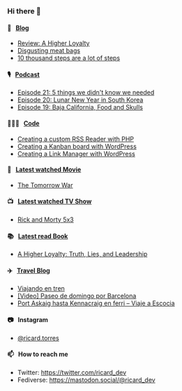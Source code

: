 ### Hi there 👋

#### 📝 &nbsp;&nbsp;[Blog](https://ricard.blog)

- [Review: A Higher Loyalty](https://ricard.blog/review/a-higher-loyalty/)
- [Disgusting meat bags](https://ricard.blog/rant/disgusting-meat-bags/)
- [10 thousand steps are a lot of steps](https://ricard.blog/personal/10-thousand-steps-are-a-lot-of-steps/)

#### 🎙 &nbsp;&nbsp;[Podcast](https://ricard.blog/podcast)

- [Episode 21: 5 things we didn&#39;t know we needed](https://anchor.fm/quicoto/episodes/Episode-21-5-things-we-didnt-know-we-needed-e1104tq)
- [Episode 20: Lunar New Year in South Korea](https://anchor.fm/quicoto/episodes/Episode-20-Lunar-New-Year-in-South-Korea-ert212)
- [Episode 19: Baja California, Food and Skulls](https://anchor.fm/quicoto/episodes/Episode-19-Baja-California--Food-and-Skulls-epmne0)

#### 👨🏻‍💻 &nbsp;&nbsp;[Code](https://ricard.dev)

- [Creating a custom RSS Reader with PHP](https://ricard.dev/creating-custom-rss-reader/)
- [Creating a Kanban board with WordPress](https://ricard.dev/creating-kanban-board-wordpress/)
- [Creating a Link Manager with WordPress](https://ricard.dev/creating-a-link-manager-with-wordpress/)

#### 🍿 &nbsp;&nbsp;[Latest watched Movie](https://quicoto.github.io/reviews/movies/)

- [The Tomorrow War](https://quicoto.github.io/reviews/movies/the-tomorrow-war/)

#### 📺 &nbsp;&nbsp;[Latest watched TV Show](https://quicoto.github.io/reviews/tv-shows)

- [Rick and Morty 5x3](https://quicoto.github.io/reviews/tv-shows/rick-and-morty/5x3/)

#### 📚 &nbsp;&nbsp;[Latest read Book](https://ricard.blog/books/)

- [A Higher Loyalty: Truth, Lies, and Leadership](https://www.goodreads.com/review/show/3578089635?utm_medium=api&amp;utm_source=rss)

#### ✈️ &nbsp;&nbsp;[Travel Blog](https://www.quicoto.com/)

- [Viajando en tren](https://www.quicoto.com/viajando-en-tren/)
- [[Video] Paseo de domingo por Barcelona](https://www.quicoto.com/video-paseo-de-domingo-por-barcelona/)
- [Port Askaig hasta Kennacraig en ferri – Viaje a Escocia](https://www.quicoto.com/port-askaig-hasta-kennacraig-en-ferri/)

#### 📷 &nbsp;&nbsp;Instagram
- [@ricard.torres](https://www.instagram.com/ricard.torres/)

#### 📫 &nbsp;&nbsp;How to reach me

- Twitter: https://twitter.com/ricard_dev
- Fediverse: https://mastodon.social/@ricard_dev
